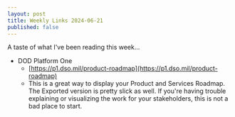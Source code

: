 ```yaml
---
layout: post
title: Weekly Links 2024-06-21
published: false
---
```


A taste of what I've been reading this week...

* DOD Platform One
  * [https://p1.dso.mil/product-roadmap](https://p1.dso.mil/product-roadmap)
  * This is a great way to display your Product and Services Roadmap. The Exported version is pretty slick as well. If you're having trouble explaining or visualizing the work for your stakeholders, this is not a bad place to start.

<p></p>

 

